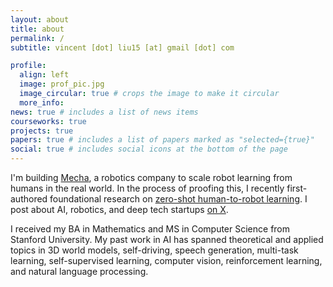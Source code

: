 ```yaml
---
layout: about
title: about
permalink: /
subtitle: vincent [dot] liu15 [at] gmail [dot] com

profile:
  align: left
  image: prof_pic.jpg
  image_circular: true # crops the image to make it circular
  more_info:
news: true # includes a list of news items
courseworks: true
projects: true
papers: true # includes a list of papers marked as "selected={true}"
social: true # includes social icons at the bottom of the page
---
```


I'm building [Mecha](https://www.mecha.company), a robotics company to scale robot learning from humans in the real world. In the process of proofing this, I recently first-authored foundational research on [zero-shot human-to-robot learning](https://egozero-robot.github.io/). I post about AI, robotics, and deep tech startups [on X](https://x.com/vincentjliu).

I received my BA in Mathematics and MS in Computer Science from Stanford University. My past work in AI has spanned theoretical and applied topics in 3D world models, self-driving, speech generation, multi-task learning, self-supervised learning, computer vision, reinforcement learning, and natural language processing.
